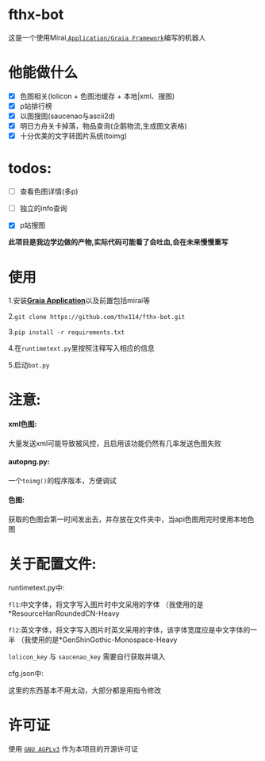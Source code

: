 # fthx-bot

这是一个使用Mirai,[`Application/Graia Framework`](https://github.com/GraiaProject/Application)编写的机器人


# 他能做什么

+ [x] 色图相关(lolicon + 色图池缓存 + 本地|xml、搜图) 
+ [x] p站排行榜
+ [x] 以图搜图(saucenao与ascii2d)
+ [x] 明日方舟关卡掉落，物品查询(企鹅物流,生成图文表格)
+ [x] 十分优美的文字转图片系统(toimg)

# todos:

+ [ ] 查看色图详情(多p)
+ [ ] 独立的info查询
+ [x] p站搜图


**此项目是我边学边做的产物,实际代码可能看了会吐血,会在未来慢慢重写**

# 使用

  1.安装[**Graia Application**](https://github.com/GraiaProject/Application)以及前置包括mirai等

  2.`git clone https://github.com/thx114/fthx-bot.git`

  3.`pip install -r requirements.txt`
  
  4.在`runtimetext.py`里按照注释写入相应的信息
 
  5.启动`bot.py`
  
# 注意:
#### xml色图:  
 大量发送xml可能导致被风控，且启用该功能仍然有几率发送色图失败
 
#### autopng.py:  
 一个`toimg()`的程序版本，方便调试
 
#### 色图:
 获取的色图会第一时间发出去，并存放在文件夹中，当api色图用完时使用本地色图
 
# 关于配置文件:

runtimetext.py中:

  `fl1`:中文字体，将文字写入图片时中文采用的字体 （我使用的是*ResourceHanRoundedCN-Heavy

  `fl2`:英文字体，将文字写入图片时英文采用的字体，该字体宽度应是中文字体的一半 （我使用的是*GenShinGothic-Monospace-Heavy
  
  `lolicon_key` 与 `saucenao_key` 需要自行获取并填入

cfg.json中:

  这里的东西基本不用太动，大部分都是用指令修改
  
 
# 许可证

使用 [`GNU AGPLv3`](https://choosealicense.com/licenses/agpl-3.0/) 作为本项目的开源许可证
